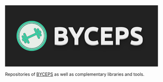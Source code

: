 ![BYCEPS Logo](/profile/logo.png)

Repositories of [BYCEPS](https://byceps.nwsnet.de/) as well as complementary libraries and tools.
